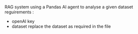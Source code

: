 RAG system using a Pandas AI agent to analyse a given dataset
reguirements : 
  - openAI key
  - dataset
replace the dataset as required in the file 
